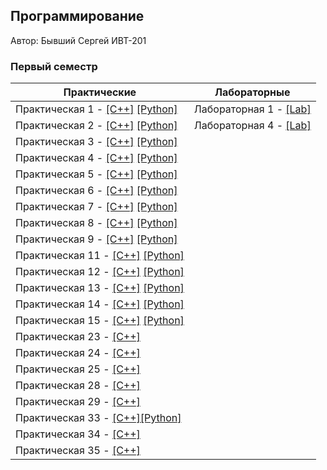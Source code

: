 ## Программирование

Автор: Бывший Сергей ИВТ-201

### Первый семестр

| Практические                                                 | Лабораторные                       |
| ------------------------------------------------------------ | ---------------------------------- |
| Практическая 1 - [[C++]](./Practice/01/C++) [[Python]](./Practice/01/Python) | Лабораторная 1 - [[Lab]](./Lab/01) |
| Практическая 2 - [[C++]](./Practice/02/C++/) [[Python]](./Practice/02/Python/) | Лабораторная 4 - [[Lab]](./Lab/04) |
| Практическая 3 - [[C++]](./Practice/03/C++/) [[Python]](./Practice/03/Python/) |                                    |
| Практическая 4 - [[C++]](./Practice/04/C++/) [[Python]](./Practice/04/Python/) |                                    |
| Практическая 5 - [[C++]](./Practice/05/C++/) [[Python]](./Practice/05/Python/) |                                    |
| Практическая 6 - [[C++]](./Practice/06/C++/) [[Python]](./Practice/06/Python/) |                                    |
| Практическая 7 - [[C++]](./Practice/07/C++/) [[Python]](./Practice/07/Python/) |                                    |
| Практическая 8 - [[C++]](./Practice/08/C++/) [[Python]](./Practice/08/Python/) |                                    |
| Практическая 9 - [[C++]](./Practice/09/C++/) [[Python]](./Practice/09/Python/) |                                    |
| Практическая 11 - [[C++]](./Practice/11/C++/) [[Python]](./Practice/11/Python/) |                                    |
| Практическая 12 - [[C++]](./Practice/12/C++/) [[Python]](./Practice/12/Python/) |                                    |
| Практическая 13 - [[C++]](./Practice/13/C++/) [[Python]](./Practice/13/Python/) |                                    |
| Практическая 14 - [[C++]](./Practice/14/C++/) [[Python]](./Practice/14/Python/) |                                    |
| Практическая 15 - [[C++]](./Practice/15/C++/) [[Python]](./Practice/15/Python/) |                                    |
| Практическая 23 - [[C++]](./Practice/23/C++)                 |                                    |
| Практическая 24 - [[C++]](./Practice/24/C++)                 |                                    |
| Практическая 25 - [[C++]](./Practice/25/C++)                 |                                    |
| Практическая 28 - [[C++]](./Practice/28/C++)                 |                                    |
| Практическая 29 - [[C++]](./Practice/29/C++)                 |                                    |
| Практическая 33 - [[C++]](./Practice/33/C++/)[[Python]](./Practice/33/Python/) |                                    |
| Практическая 34 - [[C++]](./Practice/34/C++/)                |                                    |
| Практическая 35 - [[C++]](./Practice/35/C++/)                |                                    |

